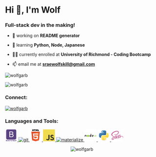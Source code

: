 <h1 align="left">Hi 👋, I'm Wolf</h1>
<h3 align="left">Full-stack dev in the making!</h3>

- 🔭 working on **README generator**

- 🌱 learning **Python, Node, Japanese**

- 👩‍💻 currently enrolled at **University of Richmond - Coding Bootcamp**

- 📫 email me at **sraewolfskill@gmail.com**

<p>&nbsp;<img align="left" src="https://github-readme-stats.vercel.app/api?username=wolfgarb&show_icons=true&locale=en" alt="wolfgarb" /></p>

<p><img align="left" src="https://github-readme-stats.vercel.app/api/top-langs?username=wolfgarb&show_icons=true&locale=en&layout=compact" alt="wolfgarb" /></p>
<br>
<h3 align="left">Connect:</h3>
<p align="left">
<a href="https://instagram.com/wolfgarb" target="blank"><img align="center" src="https://raw.githubusercontent.com/rahuldkjain/github-profile-readme-generator/master/src/images/icons/Social/instagram.svg" alt="wolfgarb" height="30" width="40" /></a>
</p>

<h3 align="left">Languages and Tools:</h3>
<p align="left"> <a href="https://getbootstrap.com" target="_blank"> <img src="https://raw.githubusercontent.com/devicons/devicon/master/icons/bootstrap/bootstrap-plain-wordmark.svg" alt="bootstrap" width="40" height="40"/> </a> <a href="https://git-scm.com/" target="_blank"> <img src="https://www.vectorlogo.zone/logos/git-scm/git-scm-icon.svg" alt="git" width="40" height="40"/> </a> <a href="https://www.w3.org/html/" target="_blank"> <img src="https://raw.githubusercontent.com/devicons/devicon/master/icons/html5/html5-original-wordmark.svg" alt="html5" width="40" height="40"/> </a> <a href="https://developer.mozilla.org/en-US/docs/Web/JavaScript" target="_blank"> <img src="https://raw.githubusercontent.com/devicons/devicon/master/icons/javascript/javascript-original.svg" alt="javascript" width="40" height="40"/> </a> <a href="https://materializecss.com/" target="_blank"> <img src="https://raw.githubusercontent.com/prplx/svg-logos/5585531d45d294869c4eaab4d7cf2e9c167710a9/svg/materialize.svg" alt="materialize" width="40" height="40"/> </a> <a href="https://nodejs.org" target="_blank"> <img src="https://raw.githubusercontent.com/devicons/devicon/master/icons/nodejs/nodejs-original-wordmark.svg" alt="nodejs" width="40" height="40"/> </a> <a href="https://www.python.org" target="_blank"> <img src="https://raw.githubusercontent.com/devicons/devicon/master/icons/python/python-original.svg" alt="python" width="40" height="40"/> </a> <a href="https://sass-lang.com" target="_blank"> <img src="https://raw.githubusercontent.com/devicons/devicon/master/icons/sass/sass-original.svg" alt="sass" width="40" height="40"/> </a> </p>

<p align="center"> <img src="https://komarev.com/ghpvc/?username=wolfgarb&label=Profile%20views&color=0e75b6&style=flat" alt="wolfgarb" /> </p>


